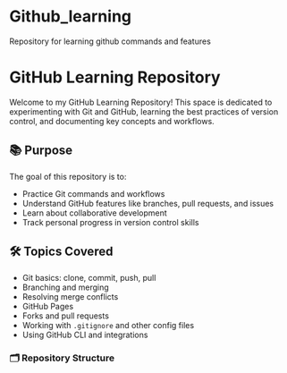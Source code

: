 # Github_learning

Repository for learning github commands and features
# GitHub Learning Repository

Welcome to my GitHub Learning Repository! This space is dedicated to experimenting with Git and GitHub, learning the best practices of version control, and documenting key concepts and workflows.

## 📚 Purpose

The goal of this repository is to:

- Practice Git commands and workflows
- Understand GitHub features like branches, pull requests, and issues
- Learn about collaborative development
- Track personal progress in version control skills

## 🛠 Topics Covered

- Git basics: clone, commit, push, pull
- Branching and merging
- Resolving merge conflicts
- GitHub Pages
- Forks and pull requests
- Working with `.gitignore` and other config files
- Using GitHub CLI and integrations

### 🗂 Repository Structure
